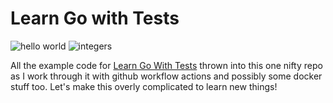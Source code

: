 # Learn Go with Tests
![hello world](https://github.com/toastynerd/learn-go-with-tests/actions/workflows/hello_world.yml/badge.svg)
![integers](https://github.com/toastynerd/learn-go-with-tests/actions/workflows/integers.yml/badge.svg)

All the example code for [Learn Go With Tests](https://quii.gitbook.io/learn-go-with-tests) thrown into this one nifty repo as I work through it with github workflow actions and possibly some docker stuff too. Let's make this overly complicated to learn new things!
